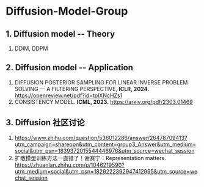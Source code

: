 # Diffusion-Model-Group
## 1. Diffusion model -- Theory
1. DDIM, DDPM
   
## 2. Diffusion model -- Application
1. DIFFUSION POSTERIOR SAMPLING FOR LINEAR INVERSE PROBLEM SOLVING — A FILTERING PERSPECTIVE, **ICLR, 2024.** https://openreview.net/pdf?id=tplXNcHZs1
2. CONSISTENCY MODEL. **ICML, 2023.** https://arxiv.org/pdf/2303.01469

## 3. Diffusion 社区讨论
1. https://www.zhihu.com/question/536012286/answer/26478709413?utm_campaign=shareopn&utm_content=group3_Answer&utm_medium=social&utm_psn=1839372015544446976&utm_source=wechat_session
2. 扩散模型训练方法一直错了！谢赛宁：Representation matters. https://zhuanlan.zhihu.com/p/1046219590?utm_medium=social&utm_psn=1829222392947412995&utm_source=wechat_session
